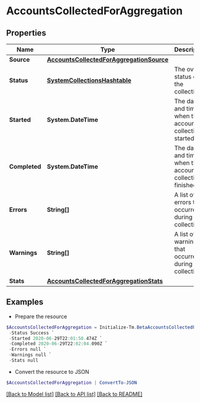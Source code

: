 # AccountsCollectedForAggregation
## Properties

Name | Type | Description | Notes
------------ | ------------- | ------------- | -------------
**Source** | [**AccountsCollectedForAggregationSource**](AccountsCollectedForAggregationSource.md) |  | 
**Status** | [**SystemCollectionsHashtable**](.md) | The overall status of the collection. | 
**Started** | **System.DateTime** | The date and time when the account collection started. | 
**Completed** | **System.DateTime** | The date and time when the account collection finished. | 
**Errors** | **String[]** | A list of errors that occurred during the collection. | 
**Warnings** | **String[]** | A list of warnings that occurred during the collection. | 
**Stats** | [**AccountsCollectedForAggregationStats**](AccountsCollectedForAggregationStats.md) |  | 

## Examples

- Prepare the resource
```powershell
$AccountsCollectedForAggregation = Initialize-Tm.BetaAccountsCollectedForAggregation  -Source null `
 -Status Success `
 -Started 2020-06-29T22:01:50.474Z `
 -Completed 2020-06-29T22:02:04.090Z `
 -Errors null `
 -Warnings null `
 -Stats null
```

- Convert the resource to JSON
```powershell
$AccountsCollectedForAggregation | ConvertTo-JSON
```

[[Back to Model list]](../README.md#documentation-for-models) [[Back to API list]](../README.md#documentation-for-api-endpoints) [[Back to README]](../README.md)

